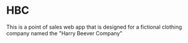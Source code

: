 # HBC
This is a point of sales web app that is designed for a fictional clothing company named the "Harry Beever Company" 
